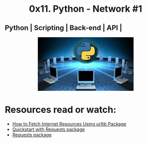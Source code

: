 <h1 align="center"> 0x11. Python - Network #1</h1>

## Python | Scripting | Back-end | API |

<p align="center">
  <img src="https://github.com/Ezra-Mallo/alx-higher_level_programming/blob/main/0x11-python-network_1/images/Udemy_pic1.jpg" alt="alx_pic1">
</p>

# Resources read or watch:

* [How to Fetch Internet Resources Using urllib Package](https://docs.python.org/3/howto/urllib2.html)
* [Quickstart with Requests package](https://requests.readthedocs.io/en/latest/)
* [Requests package](https://pypi.org/project/requests/)

